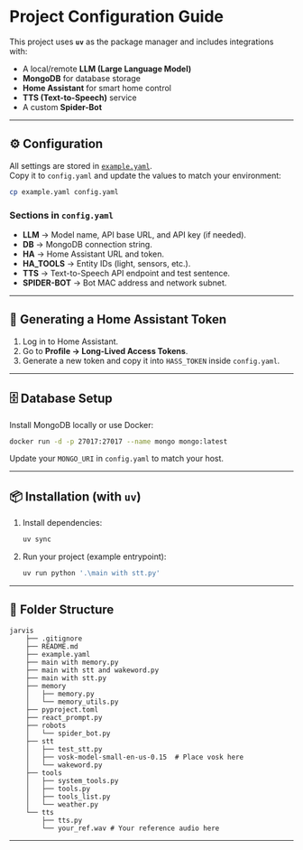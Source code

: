 
# Project Configuration Guide

This project uses **`uv`** as the package manager and includes integrations with:
- A local/remote **LLM (Large Language Model)**
- **MongoDB** for database storage
- **Home Assistant** for smart home control
- **TTS (Text-to-Speech)** service
- A custom **Spider-Bot**

---

## ⚙️ Configuration

All settings are stored in [`example.yaml`](./example.yaml).  
Copy it to `config.yaml` and update the values to match your environment:

```bash
cp example.yaml config.yaml
````

### Sections in `config.yaml`

* **LLM** → Model name, API base URL, and API key (if needed).
* **DB** → MongoDB connection string.
* **HA** → Home Assistant URL and token.
* **HA\_TOOLS** → Entity IDs (light, sensors, etc.).
* **TTS** → Text-to-Speech API endpoint and test sentence.
* **SPIDER-BOT** → Bot MAC address and network subnet.

---

## 🔑 Generating a Home Assistant Token

1. Log in to Home Assistant.
2. Go to **Profile → Long-Lived Access Tokens**.
3. Generate a new token and copy it into `HASS_TOKEN` inside `config.yaml`.

---

## 🗄️ Database Setup

Install MongoDB locally or use Docker:

```bash
docker run -d -p 27017:27017 --name mongo mongo:latest
```

Update your `MONGO_URI` in `config.yaml` to match your host.

---

## 📦 Installation (with `uv`)

1. Install dependencies:

   ```bash
   uv sync
   ```

2. Run your project (example entrypoint):

   ```bash
   uv run python '.\main with stt.py'
   ```

---

## 📂 Folder Structure

```
jarvis
    ├── .gitignore
    ├── README.md
    ├── example.yaml
    ├── main with memory.py
    ├── main with stt and wakeword.py
    ├── main with stt.py
    ├── memory
    │   ├── memory.py
    │   └── memory_utils.py
    ├── pyproject.toml
    ├── react_prompt.py
    ├── robots
    │   └── spider_bot.py
    ├── stt
    │   ├── test_stt.py
    │   ├── vosk-model-small-en-us-0.15  # Place vosk here
    │   └── wakeword.py
    ├── tools
    │   ├── system_tools.py
    │   ├── tools.py
    │   ├── tools_list.py
    │   └── weather.py
    └── tts
        ├── tts.py
        └── your_ref.wav # Your reference audio here
```

---